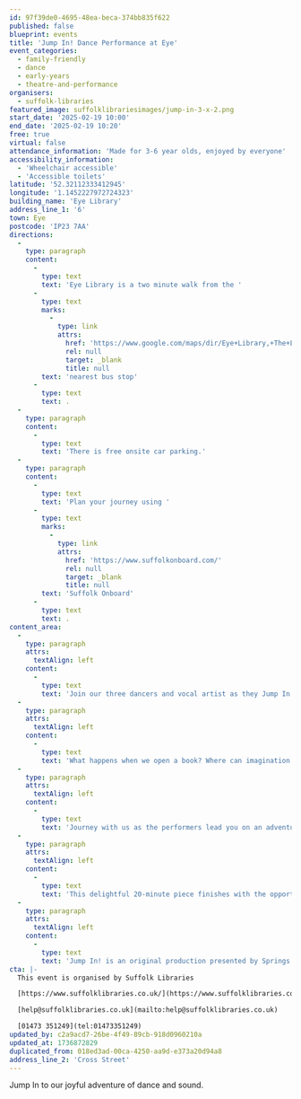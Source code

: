 ```yaml
---
id: 97f39de0-4695-48ea-beca-374bb835f622
published: false
blueprint: events
title: 'Jump In! Dance Performance at Eye'
event_categories:
  - family-friendly
  - dance
  - early-years
  - theatre-and-performance
organisers:
  - suffolk-libraries
featured_image: suffolklibrariesimages/jump-in-3-x-2.png
start_date: '2025-02-19 10:00'
end_date: '2025-02-19 10:20'
free: true
virtual: false
attendance_information: 'Made for 3-6 year olds, enjoyed by everyone'
accessibility_information:
  - 'Wheelchair accessible'
  - 'Accessible toilets'
latitude: '52.32112333412945'
longitude: '1.1452227972724323'
building_name: 'Eye Library'
address_line_1: '6'
town: Eye
postcode: 'IP23 7AA'
directions:
  -
    type: paragraph
    content:
      -
        type: text
        text: 'Eye Library is a two minute walk from the '
      -
        type: text
        marks:
          -
            type: link
            attrs:
              href: 'https://www.google.com/maps/dir/Eye+Library,+The+Library,+Cross+Street,+Eye/Town+Hall,+Eye+IP23+7AG/@52.3212559,1.1430997,17z/data=!3m1!4b1!4m14!4m13!1m5!1m1!1s0x47d9bfb6249709b3:0xe0600a36f44c05c5!2m2!1d1.1452228!2d52.3209463!1m5!1m1!1s0x47d9bfb7b19db3cb:0x60accfc54cbcbe46!2m2!1d1.146033!2d52.321594!3e0?entry=ttu&g_ep=EgoyMDI1MDEwOC4wIKXMDSoASAFQAw%3D%3D'
              rel: null
              target: _blank
              title: null
        text: 'nearest bus stop'
      -
        type: text
        text: .
  -
    type: paragraph
    content:
      -
        type: text
        text: 'There is free onsite car parking.'
  -
    type: paragraph
    content:
      -
        type: text
        text: 'Plan your journey using '
      -
        type: text
        marks:
          -
            type: link
            attrs:
              href: 'https://www.suffolkonboard.com/'
              rel: null
              target: _blank
              title: null
        text: 'Suffolk Onboard'
      -
        type: text
        text: .
content_area:
  -
    type: paragraph
    attrs:
      textAlign: left
    content:
      -
        type: text
        text: 'Join our three dancers and vocal artist as they Jump In to a hilarious world of make-believe. '
  -
    type: paragraph
    attrs:
      textAlign: left
    content:
      -
        type: text
        text: 'What happens when we open a book? Where can imagination take us? This playful performance for young children is packed with exploration and joy. The show is made by children and grownups for audiences aged 3-6, and is enjoyed by everyone. '
  -
    type: paragraph
    attrs:
      textAlign: left
    content:
      -
        type: text
        text: 'Journey with us as the performers lead you on an adventure accompanied by sounds to make you giggle and gasp with surprise, whilst discovering the treasures contained within the pages of a book. Be amazed by the way the dancers tangle and untangle themselves, their gravity defying leaps and their infectious energy. Enjoy the mischief of noise as our vocal artist weaves his magic, providing a unique soundtrack for each show. '
  -
    type: paragraph
    attrs:
      textAlign: left
    content:
      -
        type: text
        text: 'This delightful 20-minute piece finishes with the opportunity to show us your moves, and boogie with the dancers. '
  -
    type: paragraph
    attrs:
      textAlign: left
    content:
      -
        type: text
        text: 'Jump In! is an original production presented by Springs Dance Company. Jump In! was created by: Artistic Director - Ruth Hughes, Performers - Ella Fleetwood, George Perez & Hannah Rotchell and Vocal Sound Artist - Randolph Matthews. Collaborators - The children of Great Yarmouth, Lowestoft and Thetford.'
cta: |-
  This event is organised by Suffolk Libraries

  [https://www.suffolklibraries.co.uk/](https://www.suffolklibraries.co.uk/) 

  [help@suffolklibraries.co.uk](mailto:help@suffolklibraries.co.uk)

  [01473 351249](tel:01473351249)
updated_by: c2a9acd7-26be-4f49-89cb-918d0960210a
updated_at: 1736872829
duplicated_from: 018ed3ad-00ca-4250-aa9d-e373a20d94a8
address_line_2: 'Cross Street'
---
```

Jump In to our joyful adventure of dance and sound.